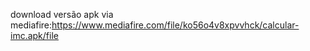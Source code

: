 download versão apk via mediafire:https://www.mediafire.com/file/ko56o4v8xpvvhck/calcular-imc.apk/file
